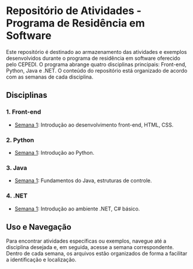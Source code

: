 # Repositório de Atividades - Programa de Residência em Software

Este repositório é destinado ao armazenamento das atividades e exemplos desenvolvidos durante o programa de residência em software oferecido pelo CEPEDI. O programa abrange quatro disciplinas principais: Front-end, Python, Java e .NET. O conteúdo do repositório está organizado de acordo com as semanas de cada disciplina.

## Disciplinas

### 1. Front-end
- [Semana 1](./front-end/semana1): Introdução ao desenvolvimento front-end, HTML, CSS.
<!-- - [Semana 2](./front-end/semana2): JavaScript e frameworks front-end. -->

### 2. Python
- [Semana 1](./python/semana1): Introdução ao Python.
<!-- - [Semana 2](./python/semana2): Manipulação de dados em Python. -->

### 3. Java
- [Semana 1](./java/semana1): Fundamentos do Java, estruturas de controle.
<!-- - [Semana 2](./java/semana2): Orientação a Objetos em Java. -->

### 4. .NET
- [Semana 1](./dotnet/semana1): Introdução ao ambiente .NET, C# básico.
<!-- - [Semana 2](./dotnet/semana2): Desenvolvimento de aplicações .NET. -->

## Uso e Navegação

Para encontrar atividades específicas ou exemplos, navegue até a disciplina desejada e, em seguida, acesse a semana correspondente. Dentro de cada semana, os arquivos estão organizados de forma a facilitar a identificação e localização.